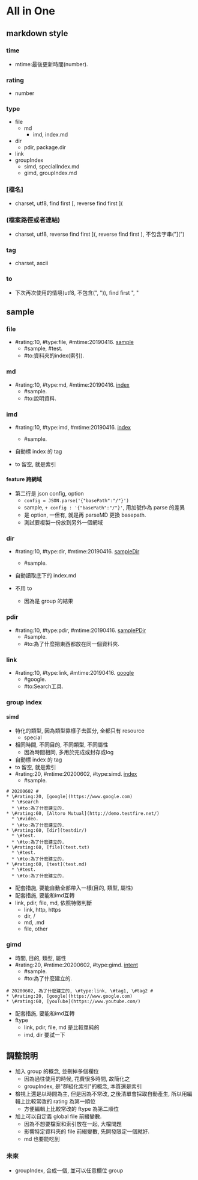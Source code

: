 # All in One #

## markdown style ##

### time ###
* mtime:最後更新時間(number).

### rating ###
* number

### type ###
* file
  * md
    * imd, index.md
* dir
  * pdir, package.dir
* link
* groupIndex
  * simd, specialIndex.md
  * gimd, groupIndex.md

### [檔名] ###
* charset, utf8, find first [, reverse find first ](

### (檔案路徑或者連結) ###
* charset, utf8, reverse find first ](, reverse find first ), 不包含字串("](")
 
### tag ###
* charset, ascii

### to ###
* 下次再次使用的情境(utf8, 不包含(", ")), find first ", " 

## sample ##

### file ###
* \#rating:10, \#type:file, \#mtime:20190416. [sample](sample.txt)
  * \#sample, \#test.
  * \#to:資料夾的index(索引).

### md ###
* \#rating:10, \#type:md, \#mtime:20190416. [index](index.md)
  * \#sample.
  * \#to:說明資料.

### imd ###
* \#rating:10, \#type:imd, \#mtime:20190416. [index](index.md)
  * \#sample.

* 自動標 index 的 tag
* to 留空, 就是索引

#### feature 跨網域 ####
* 第二行是 json config, option
  * `config = JSON.parse('{"basePath":"/"}')`
  * sample, `+ config : '{"basePath":"/"}'`, 用加號作為 parse 的差異
  * 是 option, 一但有, 就是再 parseMD 更換 basepath.
  * 測試要複製一份放到另外一個網域

### dir ###
* \#rating:10, \#type:dir, \#mtime:20190416. [sampleDir](sampleDir)
  * \#sample.

* 自動讀取底下的 index.md 
* 不用 to
  * 因為是 group 的結果

### pdir ###
* \#rating:10, \#type:pdir, \#mtime:20190416. [samplePDir](samplePDir)
  * \#sample.
  * \#to:為了什麼把東西都放在同一個資料夾.

### link ###
* \#rating:10, \#type:link, \#mtime:20190416. [google](https://www.google.com)
  * \#google.
  * \#to:Search工具.

### group index ###
#### simd ####
* 特化的類型, 因為類型靠樣子去區分, 全都只有 resource
  * special
* 相同時間, 不同目的, 不同類型, 不同屬性
  * 因為時間相同, 多用於完成或封存或log
* 自動標 index 的 tag
* to 留空, 就是索引
* \#rating:20, \#mtime:20200602, \#type:simd. [index](index.md)
  * \#sample.

```
# 20200602 #
* \#rating:20, [google](https://www.google.com)
  * \#search
  * \#to:為了什麼建立的.
* \#rating:60, [Altoro Mutual](http://demo.testfire.net/)
  * \#video.
  * \#to:為了什麼建立的.
* \#rating:60, [dir](testdir/)
  * \#test.
  * \#to:為了什麼建立的.
* \#rating:60, [file](test.txt)
  * \#test.
  * \#to:為了什麼建立的.
* \#rating:60, [test](test.md)
  * \#test.
  * \#to:為了什麼建立的.
```

* 配套措施, 要能自動全部帶入一樣(目的, 類型, 屬性)
* 配套措施, 要能和imd互轉
* link, pdir, file, md, 依照特徵判斷
  * link, http, https
  * dir, /
  * md, .md
  * file, other

### gimd ###
* 時間, 目的, 類型, 屬性
* \#rating:20, \#mtime:20200602, \#type:gimd. [intent](intent.md)
  * \#sample.
  * \#to:為了什麼建立的.

```
# 20200602, 為了什麼建立的, \#type:link, \#tag1, \#tag2 #
* \#rating:20, [google](https://www.google.com)
* \#rating:60, [youTube](https://www.youtube.com/)
```
* 配套措施, 要能和imd互轉
* ftype
  * link, pdir, file, md 是比較單純的
  * imd, dir 要試一下

## 調整說明 ##
* 加入 group 的概念, 並刪掉多個欄位
  * 因為過往使用的時候, 花費很多時間, 故簡化之
  * groupIndex, 是"群組化索引"的概念, 本質還是索引
* 檢視上還是以時間為主, 但是因為不常改, 之後清單會採取自動產生, 所以用編輯上比較常改的 rating 為第一順位
  * 方便編輯上比較常改的 ftype 為第二順位
* 加上可以自定義 global file 前綴變數.
  * 因為不想要檔案和索引放在一起, 大檔問題
  * 影響特定資料夾的 file 前綴變數, 先開發限定一個就好.
  * md 也要能吃到

### 未來 ###
* groupIndex, 合成一個, 並可以任意欄位 group